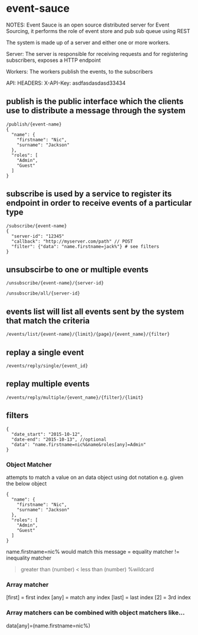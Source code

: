 # event-sauce
NOTES:
Event Sauce is an open source distributed server for Event Sourcing, it performs the role of event store and pub sub queue using REST

The system is made up of a server and either one or more workers.

Server:
The server is responsible for receiving requests and for registering subscribers, exposes a HTTP endpoint

Workers:
The workers publish the events, to the subscribers

API:
HEADERS: X-API-Key: asdfasdasdasd33434

## publish is the public interface which the clients use to distribute a message through the system
```
/publish/{event-name}
{
  "name": {
    "firstname": "Nic",
    "surname": "Jackson"
  },
  "roles": [
    "Admin",
    "Guest"
  ]
}
```
## subscribe is used by a service to register its endpoint in order to receive events of a particular type
```
/subscribe/{event-name}
{
  "server-id": "12345"
  "callback": "http://myserver.com/path" // POST
  "filter": {"data": "name.firstname=jack%"} # see filters
}
```

## unsubscirbe to one or multiple events
```
/unsubscribe/{event-name}/{server-id}
```

```
/unsubscribe/all/{server-id}
```

## events list will list all events sent by the system that match the criteria
```
/events/list/{event-name}/{limit}/{page}/{event_name}/{filter}
```

## replay a single event
```
/events/reply/single/{event_id}
```

## replay multiple events
```
/events/reply/multiple/{event_name}/{filter}/{limit}
```

## filters
```
{
  "date_start": "2015-10-12",
  "date-end": "2015-10-13", //optional
  "data": "name.firstname=nic%&name&roles[any]=Admin"
}
```
### Object Matcher
attempts to match a value on an data object using dot notation e.g. given the below object
```
{
  "name": {
    "firstname": "Nic",
    "surname": "Jackson"
  },
  "roles": [
    "Admin",
    "Guest"
  ]
}
```
name.firstname=nic% would match this message
= equality matcher
!= inequality matcher
> greater than (number)
< less than (number)
%wildcard

### Array matcher 
[first] = first index
[any] = match any index
[last] = last index
[2] = 3rd index

### Array matchers can be combined with object matchers like...
data[any]=(name.firstname=nic%)
